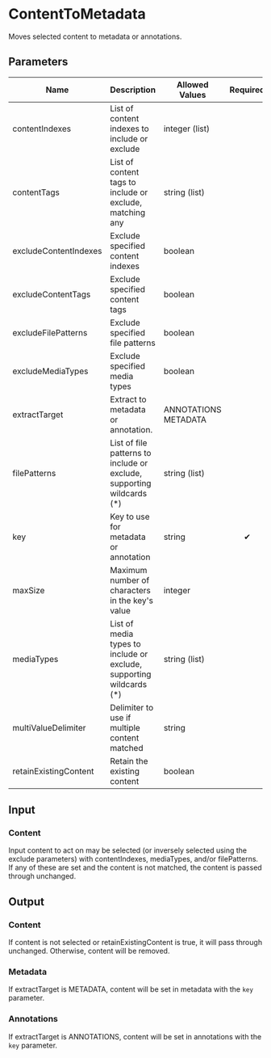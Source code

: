 # ContentToMetadata
Moves selected content to metadata or annotations.

## Parameters
| Name                  | Description                                                           | Allowed Values           | Required | Default  |
|-----------------------|-----------------------------------------------------------------------|--------------------------|:--------:|:--------:|
| contentIndexes        | List of content indexes to include or exclude                         | integer (list)           |          |          |
| contentTags           | List of content tags to include or exclude, matching any              | string (list)            |          |          |
| excludeContentIndexes | Exclude specified content indexes                                     | boolean                  |          | false    |
| excludeContentTags    | Exclude specified content tags                                        | boolean                  |          | false    |
| excludeFilePatterns   | Exclude specified file patterns                                       | boolean                  |          | false    |
| excludeMediaTypes     | Exclude specified media types                                         | boolean                  |          | false    |
| extractTarget         | Extract to metadata or annotation.                                    | ANNOTATIONS<br/>METADATA |          | METADATA |
| filePatterns          | List of file patterns to include or exclude, supporting wildcards (*) | string (list)            |          |          |
| key                   | Key to use for metadata or annotation                                 | string                   | ✔        |          |
| maxSize               | Maximum number of characters in the key's value                       | integer                  |          | 512      |
| mediaTypes            | List of media types to include or exclude, supporting wildcards (*)   | string (list)            |          |          |
| multiValueDelimiter   | Delimiter to use if multiple content matched                          | string                   |          | ,        |
| retainExistingContent | Retain the existing content                                           | boolean                  |          | false    |

## Input
### Content
Input content to act on may be selected (or inversely selected using the exclude parameters) with
contentIndexes, mediaTypes, and/or filePatterns. If any of these are set and the content is not matched, the
content is passed through unchanged.

## Output
### Content
If content is not selected or retainExistingContent is true, it will pass through
unchanged. Otherwise, content will be removed.

### Metadata
If extractTarget is METADATA, content will be set in metadata with the `key`
parameter.

### Annotations
If extractTarget is ANNOTATIONS, content will be set in annotations with the `key`
parameter.

